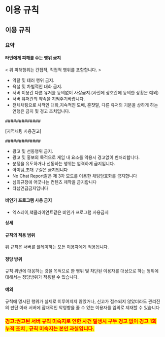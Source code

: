 # 이용 규칙

## 이용 규칙

### **요약**

#### 타인에게 피해를 주는 행위 금지

< 위 피해행위는 간접적, 직접적 행위를 포함합니다. >

* 약탈 및 테러 행위 금지.
* 욕설 및 차별적인 대화 금지.
* 서버 이용간 다른 유저를 동의없이 사살금지.(사전에 상호간에 동의한 상황은 예외)
* 서버 유저간의 약속을 지켜주기바랍니다.
* 전체채팅으로 사적인 대화,지속적인 도배, 혼잣말, 다른 유저의 기분을 상하게 하는 언행은 금지 및 경고 조치입니다.

&#x20;       \#############&#x20;

&#x20;     \[지역채팅 사용권고]

&#x20;       \#############&#x20;

* 광고 및 선동행위 금지.
* 광고 및 홍보의 목적으로 게임 내 요소를 악용시 경고없이 벤처리합니다.
* 분쟁을 유도하거나 선동하는 행위는 엄격하게 금지입니다.
* 아이템,초대 구걸은 금지입니다
* No Chat Report같은 제 3자 모드를 이용한 채팅암호화를 금지합니다
* 심의규정에 어긋나는 컨텐츠 제작을 금지합니다
* 타섭언급금지입니다

#### 비인가 프로그램 사용 금지

* 엑스레이,핵클라이언트같은 비인가 프로그램 사용금지

**상세**

#### 규칙의 적용 범위

위 규칙은 서버를 플레이하는 모든 이용자에게 적용됩니다.

#### 정당 방위

규칙 위반에 대응하는 것을 목적으로 한 행위 및 차단된 이용자를 대상으로 하는 행위에 대해서는 정당방위가 적용될 수 있습니다.

#### 예외

규칙에 명시된 행위가 실제로 이루어지지 않았거나, 신고가 접수되지 않았더라도 관리진의 판단 아래 서버에 잠재적인 악영향을 줄 수 있는 이용자를 임의로 제재할 수 있습니다

### <mark style="color:red;">**경고:권고된 서버 규칙 미숙지로 인한 사건 발생시 구두 경고 없이 경고 1회 누적 조치 , 규칙 미숙지는 본인 과실입니다.**</mark>
